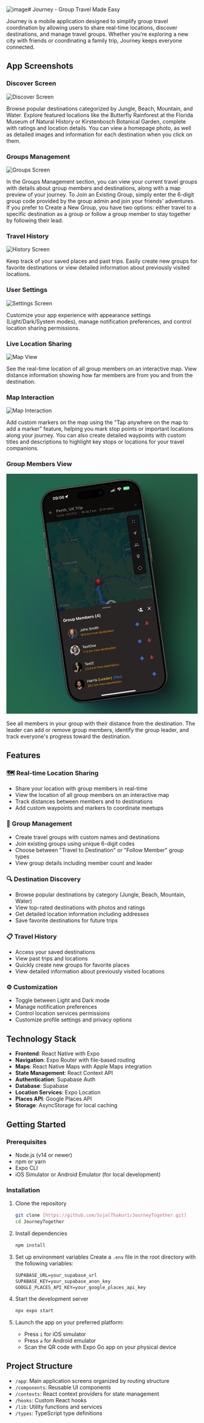 <img src="https://github.com/SujalThakur1/JourneyTogether/blob/main/main.png?raw=true" alt="image" width="600" height="400"># Journey - Group Travel Made Easy

Journey is a mobile application designed to simplify group travel coordination by allowing users to share real-time locations, discover destinations, and manage travel groups. Whether you're exploring a new city with friends or coordinating a family trip, Journey keeps everyone connected.

## App Screenshots

### Discover Screen

![Discover Screen](https://github.com/SujalThakur1/JourneyTogether/blob/main/homepage.png?raw=true)

Browse popular destinations categorized by Jungle, Beach, Mountain, and Water. Explore featured locations like the Butterfly Rainforest at the Florida Museum of Natural History or Kirstenbosch Botanical Garden, complete with ratings and location details. You can view a homepage photo, as well as detailed images and information for each destination when you click on them.

### Groups Management

![Groups Screen](https://github.com/SujalThakur1/journey/raw/main/screenshots/groups.png)

In the Groups Management section, you can view your current travel groups with details about group members and destinations, along with a map preview of your journey. To Join an Existing Group, simply enter the 6-digit group code provided by the group admin and join your friends' adventures. If you prefer to Create a New Group, you have two options: either travel to a specific destination as a group or follow a group member to stay together by following their lead.

### Travel History

![History Screen](https://github.com/SujalThakur1/journey/raw/main/screenshots/history.png)

Keep track of your saved places and past trips. Easily create new groups for favorite destinations or view detailed information about previously visited locations.

### User Settings

![Settings Screen](https://github.com/SujalThakur1/journey/raw/main/screenshots/settings.png)

Customize your app experience with appearance settings (Light/Dark/System modes), manage notification preferences, and control location sharing permissions.

### Live Location Sharing

![Map View](https://github.com/SujalThakur1/journey/raw/main/screenshots/map_view.png)

See the real-time location of all group members on an interactive map. View distance information showing how far members are from you and from the destination.

### Map Interaction

![Map Interaction](https://github.com/SujalThakur1/journey/raw/main/screenshots/map_interaction.png)

Add custom markers on the map using the "Tap anywhere on the map to add a marker" feature, helping you mark stop points or important locations along your journey. You can also create detailed waypoints with custom titles and descriptions to highlight key stops or locations for your travel companions.

### Group Members View

![Group Members](https://github.com/SujalThakur1/JourneyTogether/blob/main/337shots_so.png?raw=true)

See all members in your group with their distance from the destination. The leader can add or remove group members, identify the group leader, and track everyone's progress toward the destination.

## Features

### 🗺️ Real-time Location Sharing

- Share your location with group members in real-time
- View the location of all group members on an interactive map
- Track distances between members and to destinations
- Add custom waypoints and markers to coordinate meetups

### 👥 Group Management

- Create travel groups with custom names and destinations
- Join existing groups using unique 6-digit codes
- Choose between "Travel to Destination" or "Follow Member" group types
- View group details including member count and leader

### 🔍 Destination Discovery

- Browse popular destinations by category (Jungle, Beach, Mountain, Water)
- View top-rated destinations with photos and ratings
- Get detailed location information including addresses
- Save favorite destinations for future trips

### 📋 Travel History

- Access your saved destinations
- View past trips and locations
- Quickly create new groups for favorite places
- View detailed information about previously visited locations

### ⚙️ Customization

- Toggle between Light and Dark mode
- Manage notification preferences
- Control location services permissions
- Customize profile settings and privacy options

## Technology Stack

- **Frontend**: React Native with Expo
- **Navigation**: Expo Router with file-based routing
- **Maps**: React Native Maps with Apple Maps integration
- **State Management**: React Context API
- **Authentication**: Supabase Auth
- **Database**: Supabase
- **Location Services**: Expo Location
- **Places API**: Google Places API
- **Storage**: AsyncStorage for local caching

## Getting Started

### Prerequisites

- Node.js (v14 or newer)
- npm or yarn
- Expo CLI
- iOS Simulator or Android Emulator (for local development)

### Installation

1. Clone the repository

   ```bash
   git clone [https://github.com/SujalThakur1/JourneyTogether.git]
   cd JourneyTogether
   ```

2. Install dependencies

   ```bash
   npm install
   ```

3. Set up environment variables
   Create a `.env` file in the root directory with the following variables:

   ```
   SUPABASE_URL=your_supabase_url
   SUPABASE_KEY=your_supabase_anon_key
   GOOGLE_PLACES_API_KEY=your_google_places_api_key
   ```

4. Start the development server

   ```bash
   npx expo start
   ```

5. Launch the app on your preferred platform:
   - Press `i` for iOS simulator
   - Press `a` for Android emulator
   - Scan the QR code with Expo Go app on your physical device

## Project Structure

- `/app`: Main application screens organized by routing structure
- `/components`: Reusable UI components
- `/contexts`: React context providers for state management
- `/hooks`: Custom React hooks
- `/lib`: Utility functions and services
- `/types`: TypeScript type definitions

